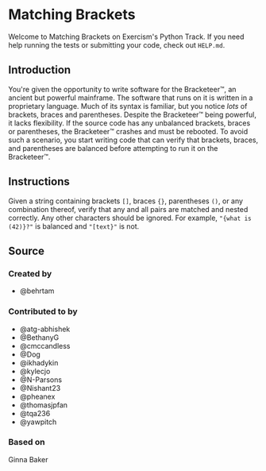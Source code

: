 # Matching Brackets

Welcome to Matching Brackets on Exercism's Python Track.
If you need help running the tests or submitting your code, check out `HELP.md`.

## Introduction

You're given the opportunity to write software for the Bracketeer™, an ancient but powerful mainframe.
The software that runs on it is written in a proprietary language.
Much of its syntax is familiar, but you notice _lots_ of brackets, braces and parentheses.
Despite the Bracketeer™ being powerful, it lacks flexibility.
If the source code has any unbalanced brackets, braces or parentheses, the Bracketeer™ crashes and must be rebooted.
To avoid such a scenario, you start writing code that can verify that brackets, braces, and parentheses are balanced before attempting to run it on the Bracketeer™.

## Instructions

Given a string containing brackets `[]`, braces `{}`, parentheses `()`, or any combination thereof, verify that any and all pairs are matched and nested correctly.
Any other characters should be ignored.
For example, `"{what is (42)}?"` is balanced and `"[text}"` is not.

## Source

### Created by

- @behrtam

### Contributed to by

- @atg-abhishek
- @BethanyG
- @cmccandless
- @Dog
- @ikhadykin
- @kylecjo
- @N-Parsons
- @Nishant23
- @pheanex
- @thomasjpfan
- @tqa236
- @yawpitch

### Based on

Ginna Baker